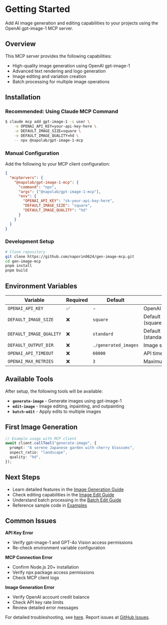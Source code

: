 # Getting Started

Add AI image generation and editing capabilities to your projects using the OpenAI gpt-image-1 MCP server.

## Overview

This MCP server provides the following capabilities:

- High-quality image generation using OpenAI gpt-image-1
- Advanced text rendering and logo generation
- Image editing and variation creation
- Batch processing for multiple image operations

## Installation

### Recommended: Using Claude MCP Command

```bash
$ claude mcp add gpt-image-1 -s user \
    -e OPENAI_API_KEY=your-api-key-here \
    -e DEFAULT_IMAGE_SIZE=square \
    -e DEFAULT_IMAGE_QUALITY=hd \
    -- npx @napolab/gpt-image-1-mcp
```

### Manual Configuration

Add the following to your MCP client configuration:

```json
{
  "mcpServers": {
    "@napolab/gpt-image-1-mcp": {
      "command": "npx",
      "args": ["@napolab/gpt-image-1-mcp"],
      "env": {
        "OPENAI_API_KEY": "sk-your-api-key-here",
        "DEFAULT_IMAGE_SIZE": "square",
        "DEFAULT_IMAGE_QUALITY": "hd"
      }
    }
  }
}
```

### Development Setup

```bash
# Clone repository
git clone https://github.com/naporin0624/gen-image-mcp.git
cd gen-image-mcp
pnpm install
pnpm build
```

## Environment Variables

| Variable                | Required | Default              | Description                                    |
| ----------------------- | -------- | -------------------- | ---------------------------------------------- |
| `OPENAI_API_KEY`        | ✅       | -                    | OpenAI API key                                 |
| `DEFAULT_IMAGE_SIZE`    | ❌       | `square`             | Default image size (square/landscape/portrait) |
| `DEFAULT_IMAGE_QUALITY` | ❌       | `standard`           | Default image quality (standard/hd)            |
| `DEFAULT_OUTPUT_DIR`    | ❌       | `./generated_images` | Image save directory                           |
| `OPENAI_API_TIMEOUT`    | ❌       | `60000`              | API timeout (milliseconds)                     |
| `OPENAI_MAX_RETRIES`    | ❌       | `3`                  | Maximum retry attempts                         |

## Available Tools

After setup, the following tools will be available:

- **`generate-image`** - Generate images using gpt-image-1
- **`edit-image`** - Image editing, inpainting, and outpainting
- **`batch-edit`** - Apply edits to multiple images

## First Image Generation

```typescript
// Example usage with MCP client
await client.callTool("generate-image", {
  prompt: "A serene Japanese garden with cherry blossoms",
  aspect_ratio: "landscape",
  quality: "hd",
});
```

## Next Steps

- Learn detailed features in the [Image Generation Guide](/guide/image-generation)
- Check editing capabilities in the [Image Edit Guide](/guide/edit-image)
- Understand batch processing in the [Batch Edit Guide](/guide/batch-edit)
- Reference sample code in [Examples](/examples/basic-usage)

## Common Issues

**API Key Error**

- Verify gpt-image-1 and GPT-4o Vision access permissions
- Re-check environment variable configuration

**MCP Connection Error**

- Confirm Node.js 20+ installation
- Verify npx package access permissions
- Check MCP client logs

**Image Generation Error**

- Verify OpenAI account credit balance
- Check API key rate limits
- Review detailed error messages

For detailed troubleshooting, see [here](/guide/troubleshooting). Report issues at [GitHub Issues](https://github.com/naporin0624/gen-image-mcp/issues).
